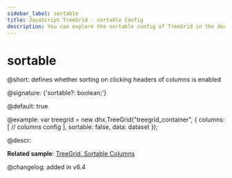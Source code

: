 ```yaml
---
sidebar_label: sortable
title: JavaScript TreeGrid - sortable Config 
description: You can explore the sortable config of TreeGrid in the documentation of the DHTMLX JavaScript UI library. Browse developer guides and API reference, try out code examples and live demos, and download a free 30-day evaluation version of DHTMLX Suite 7.
---
```


# sortable

@short: defines whether sorting on clicking headers of columns is enabled

@signature: {'sortable?: boolean;'}

@default: true

@example:
var treegrid = new dhx.TreeGrid("treegrid_container", {
    columns: [
        // columns config
    ],
    sortable: false, 
    data: dataset
});

@descr:

**Related sample**: [TreeGrid. Sortable Columns](https://snippet.dhtmlx.com/r4xfph82)

@changelog: added in v6.4

[comment]: # (@related: treegrid/configuration.md#sorting-columns)
